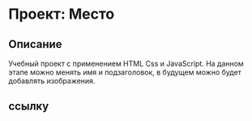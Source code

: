 # Проект: Место

## Описание

Учебный проект с применением HTML Css и JavaScript. На данном этапе можно менять имя и подзаголовок, в будущем можно
будет добавлять изображения.

## ссылку 

